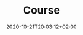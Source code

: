 ---
title: "Course"
date: 2020-10-21T20:03:12+02:00
draft: false
searchFilter: Course
notEverything: true
notListed: true
layout: list
comment: false
zone: "courses"
---